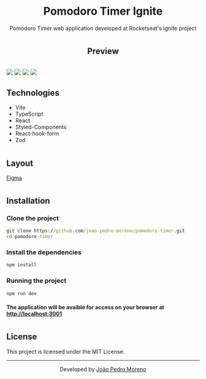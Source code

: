 <h1 align="center">Pomodoro Timer Ignite</h1>

<p align="center">Pomodoro Timer web application developed at Rocketseat's Ignite project</p>

#

<h2 align="center">Preview<h2>

<img src="https://i.imgur.com/CXC0QsD.png" />

<img src="https://i.imgur.com/guruv8K.png" />

<img src="https://i.imgur.com/BNj2bVv.png" />

<img src="https://i.imgur.com/3Eq6gzf.png" />


## Technologies

<ul>
    <li>Vite</li>
    <li>TypeScript</li>
    <li>React</li>
    <li>Styled-Components</li>
    <li>React-hook-form</li>
    <li>Zod</li>
</ul>

#

## Layout

<a href="https://www.figma.com/community/file/1127351821076435124/Ignite-Timer" target="_blank">Figma</a>

#

## Installation

### Clone the project
```cmd
git clone https://github.com/joao-pedro-moreno/pomodoro-timer.git
cd pomodoro-timer
```

### Install the dependencies
```cmd
npm install
```

### Running the project
```cmd
npm run dev
```

#### The application will be avaible for access on your browser at <http://localhost:3001>

#

## License

This project is licensed under the MIT License.

---

<p align="center">Developed by <a href="https://github.com/joao-pedro-moreno" target="_blank">João Pedro Moreno</a></p>
